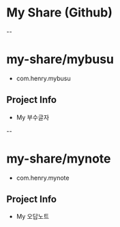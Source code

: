 # My Share (Github)

--
# my-share/mybusu
- com.henry.mybusu

## Project Info
- My 부수글자

--
# my-share/mynote
- com.henry.mynote

## Project Info
- My 오답노트


